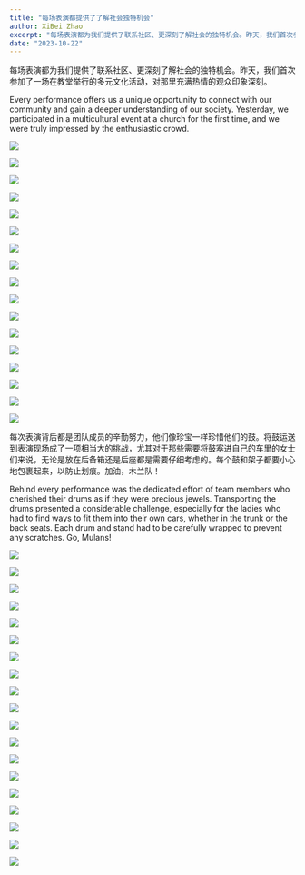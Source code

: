 ```yaml
---
title: "每场表演都提供了了解社会独特机会"
author: XiBei Zhao
excerpt: "每场表演都为我们提供了联系社区、更深刻了解社会的独特机会。昨天，我们首次参加了一场在教堂举行的多元文化活动，对那里充满热情的观众印象深刻。"
date: "2023-10-22"
---
```


每场表演都为我们提供了联系社区、更深刻了解社会的独特机会。昨天，我们首次参加了一场在教堂举行的多元文化活动，对那里充满热情的观众印象深刻。

Every performance offers us a unique opportunity to connect with our community and gain a deeper understanding of our society. Yesterday, we participated in a multicultural event at a church for the first time, and we were truly impressed by the enthusiastic crowd.

![](https://res.cloudinary.com/dhngj18do/image/upload/f_auto,q_auto/v1/images/395047731_319060247425731_3358985176651918304_n)

![](https://res.cloudinary.com/dhngj18do/image/upload/f_auto,q_auto/v1/images/394690416_319062487425507_544709918047599597_n)

![](https://res.cloudinary.com/dhngj18do/image/upload/f_auto,q_auto/v1/images/394729995_319062250758864_7575612742056464800_n)

![](https://res.cloudinary.com/dhngj18do/image/upload/f_auto,q_auto/v1/images/394714139_319062270758862_4652988194491774766_n)

![](https://res.cloudinary.com/dhngj18do/image/upload/f_auto,q_auto/v1/images/394670529_319061017425654_8954368392600363479_n)

![](https://res.cloudinary.com/dhngj18do/image/upload/f_auto,q_auto/v1/images/394733390_319062280758861_7876562799142775208_n)

![](https://res.cloudinary.com/dhngj18do/image/upload/f_auto,q_auto/v1/images/394705371_319060740759015_4280277412113892151_n)

![](https://res.cloudinary.com/dhngj18do/image/upload/f_auto,q_auto/v1/images/394679432_319060254092397_6809752816778413848_n)

![](https://res.cloudinary.com/dhngj18do/image/upload/f_auto,q_auto/v1/images/394688427_319060660759023_7140362070618504314_n)

![](https://res.cloudinary.com/dhngj18do/image/upload/f_auto,q_auto/v1/images/394820068_319060397425716_4653632131991402847_n)

![](https://res.cloudinary.com/dhngj18do/image/upload/f_auto,q_auto/v1/images/394693336_319060984092324_239685056899756988_n)

![](https://res.cloudinary.com/dhngj18do/image/upload/f_auto,q_auto/v1/images/394735389_319061070758982_1022138686962290085_n)

![](https://res.cloudinary.com/dhngj18do/image/upload/f_auto,q_auto/v1/images/394687677_319062530758836_7239848466234876968_n)

![](https://res.cloudinary.com/dhngj18do/image/upload/f_auto,q_auto/v1/images/395007646_319062517425504_2514594077312590187_n)

![](https://res.cloudinary.com/dhngj18do/image/upload/f_auto,q_auto/v1/images/395672959_319073180757771_8233291504912506148_n)

![](https://res.cloudinary.com/dhngj18do/image/upload/f_auto,q_auto/v1/images/394401597_319073244091098_299862780892850009_n)

![](https://res.cloudinary.com/dhngj18do/image/upload/f_auto,q_auto/v1/images/394680666_319073124091110_2505211543722564487_n)

每次表演背后都是团队成员的辛勤努力，他们像珍宝一样珍惜他们的鼓。将鼓运送到表演现场成了一项相当大的挑战，尤其对于那些需要将鼓塞进自己的车里的女士们来说，无论是放在后备箱还是后座都是需要仔细考虑的。每个鼓和架子都要小心地包裹起来，以防止划痕。加油，木兰队！

Behind every performance was the dedicated effort of team members who cherished their drums as if they were precious jewels. Transporting the drums presented a considerable challenge, especially for the ladies who had to find ways to fit them into their own cars, whether in the trunk or the back seats. Each drum and stand had to be carefully wrapped to prevent any scratches. Go, Mulans!

![](https://res.cloudinary.com/dhngj18do/image/upload/f_auto,q_auto/v1/images/394714560_319078020757287_5358873881275809954_n)

![](https://res.cloudinary.com/dhngj18do/image/upload/f_auto,q_auto/v1/images/394518082_319077250757364_5298218943262020314_n)

![](https://res.cloudinary.com/dhngj18do/image/upload/f_auto,q_auto/v1/images/394735846_319077230757366_7113369070752194434_n)

![](https://res.cloudinary.com/dhngj18do/image/upload/f_auto,q_auto/v1/images/395108670_319077280757361_5529499932495834448_n)

![](https://res.cloudinary.com/dhngj18do/image/upload/f_auto,q_auto/v1/images/394647380_319077980757291_446451650375865110_n)

![](https://res.cloudinary.com/dhngj18do/image/upload/f_auto,q_auto/v1/images/394406122_319077477424008_4072576127458157977_n)

![](https://res.cloudinary.com/dhngj18do/image/upload/f_auto,q_auto/v1/images/394747307_319077494090673_3877478623133837601_n)

![](https://res.cloudinary.com/dhngj18do/image/upload/f_auto,q_auto/v1/images/394690274_319077497424006_179163391039187341_n)

![](https://res.cloudinary.com/dhngj18do/image/upload/f_auto,q_auto/v1/images/394714151_319077747423981_5872478186123625307_n)

![](https://res.cloudinary.com/dhngj18do/image/upload/f_auto,q_auto/v1/images/394714142_319077714090651_64373223053627221_n)

![](https://res.cloudinary.com/dhngj18do/image/upload/f_auto,q_auto/v1/images/394694001_319078004090622_5929630603048243601_n)

![](https://res.cloudinary.com/dhngj18do/image/upload/f_auto,q_auto/v1/images/394888591_319078280757261_6107245461616857954_n)

![](https://res.cloudinary.com/dhngj18do/image/upload/f_auto,q_auto/v1/images/395058684_319078264090596_7607151454088005935_n)

![](https://res.cloudinary.com/dhngj18do/image/upload/f_auto,q_auto/v1/images/391722298_319077157424040_7629458588085342233_n)

![](https://res.cloudinary.com/dhngj18do/image/upload/f_auto,q_auto/v1/images/394902888_319078284090594_673983658625965796_n)

![](https://res.cloudinary.com/dhngj18do/image/upload/f_auto,q_auto/v1/images/394895850_319078470757242_7544507952370816276_n)

![](https://res.cloudinary.com/dhngj18do/image/upload/f_auto,q_auto/v1/images/394702057_319078504090572_587294080814160726_n)

![](https://res.cloudinary.com/dhngj18do/image/upload/f_auto,q_auto/v1/images/394665273_319078507423905_4090335935473449124_n)

![](https://res.cloudinary.com/dhngj18do/image/upload/f_auto,q_auto/v1/images/394520176_319078654090557_3917263587131524662_n)
